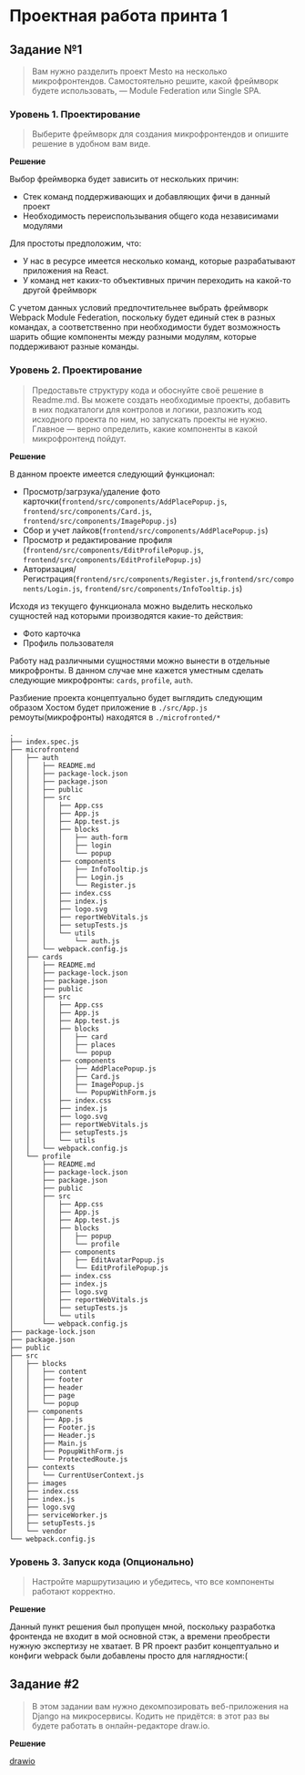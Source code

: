# Проектная работа принта 1

## Задание №1
>Вам нужно разделить проект Mesto на несколько микрофронтендов. Самостоятельно решите, какой фреймворк будете использовать, — Module Federation или Single SPA.

### Уровень 1. Проектирование
>Выберите фреймворк для создания микрофронтендов и опишите решение в удобном вам виде.  

**Решение** 

Выбор фреймворка будет зависить от нескольких причин: 
- Стек команд поддерживающих и добавляющих фичи в данный проект
- Необходимость переиспользывания общего кода независимами модулями  

Для простоты предположим, что:
- У нас в ресурсе имеется несколько команд, которые разрабатывают приложения на React. 
- У команд нет каких-то объективных причин переходить на какой-то другой фреймворк

С учетом данных условий предпочтительнее выбрать фреймворк Webpack Module Federation, поскольку будет единый стек в разных командах, а соответственно при необходимости будет возможность шарить общие компоненты между разными модулям, которые поддерживают разные команды.

### Уровень 2. Проектирование
>Предоставьте структуру кода и обоснуйте своё решение в Readme.md. Вы можете создать необходимые проекты, добавить в них подкаталоги для контролов и логики, разложить код исходного проекта по ним, но запускать проекты не нужно.
Главное — верно определить, какие компоненты в какой микрофронтенд пойдут.  

**Решение** 

В данном проекте имеется следующий функционал:
- Просмотр/загрзука/удаление фото карточки(`frontend/src/components/AddPlacePopup.js`, `frontend/src/components/Card.js`, `frontend/src/components/ImagePopup.js`)
- Сбор и учет лайков(`frontend/src/components/AddPlacePopup.js`) 
- Просмотр и редактирование профиля (`frontend/src/components/EditProfilePopup.js`, `frontend/src/components/EditProfilePopup.js`)
- Авторизация/Регистрация(`frontend/src/components/Register.js`,`frontend/src/components/Login.js`, `frontend/src/components/InfoTooltip.js`)

Исходя из текущего функционала можно выделить несколько сущностей над которыми производятся какие-то действия:
- Фото карточка
- Профиль пользователя 

Работу над различными сущностями можно вынести в отдельные микрофронты. В данном случае мне кажется уместным сделать следующие микрофронты: `cards`, `profile`, `auth`. 

Разбиение проекта концептуально будет выглядить следующим образом
Хостом будет приложение в `./src/App.js` ремоуты(микрофронты) находятся в `./microfronted/*`
```
.
├── index.spec.js
├── microfrontend
│   ├── auth
│   │   ├── README.md
│   │   ├── package-lock.json
│   │   ├── package.json
│   │   ├── public
│   │   ├── src
│   │   │   ├── App.css
│   │   │   ├── App.js
│   │   │   ├── App.test.js
│   │   │   ├── blocks
│   │   │   │   ├── auth-form
│   │   │   │   ├── login
│   │   │   │   └── popup
│   │   │   ├── components
│   │   │   │   ├── InfoTooltip.js
│   │   │   │   ├── Login.js
│   │   │   │   └── Register.js
│   │   │   ├── index.css
│   │   │   ├── index.js
│   │   │   ├── logo.svg
│   │   │   ├── reportWebVitals.js
│   │   │   ├── setupTests.js
│   │   │   └── utils
│   │   │       └── auth.js
│   │   └── webpack.config.js
│   ├── cards
│   │   ├── README.md
│   │   ├── package-lock.json
│   │   ├── package.json
│   │   ├── public
│   │   ├── src
│   │   │   ├── App.css
│   │   │   ├── App.js
│   │   │   ├── App.test.js
│   │   │   ├── blocks
│   │   │   │   ├── card
│   │   │   │   ├── places
│   │   │   │   └── popup
│   │   │   ├── components
│   │   │   │   ├── AddPlacePopup.js
│   │   │   │   ├── Card.js
│   │   │   │   ├── ImagePopup.js
│   │   │   │   └── PopupWithForm.js
│   │   │   ├── index.css
│   │   │   ├── index.js
│   │   │   ├── logo.svg
│   │   │   ├── reportWebVitals.js
│   │   │   ├── setupTests.js
│   │   │   └── utils
│   │   └── webpack.config.js
│   └── profile
│       ├── README.md
│       ├── package-lock.json
│       ├── package.json
│       ├── public
│       ├── src
│       │   ├── App.css
│       │   ├── App.js
│       │   ├── App.test.js
│       │   ├── blocks
│       │   │   ├── popup
│       │   │   └── profile
│       │   ├── components
│       │   │   ├── EditAvatarPopup.js
│       │   │   └── EditProfilePopup.js
│       │   ├── index.css
│       │   ├── index.js
│       │   ├── logo.svg
│       │   ├── reportWebVitals.js
│       │   ├── setupTests.js
│       │   └── utils
│       └── webpack.config.js
├── package-lock.json
├── package.json
├── public
├── src
│   ├── blocks
│   │   ├── content
│   │   ├── footer
│   │   ├── header
│   │   ├── page
│   │   └── popup
│   ├── components
│   │   ├── App.js
│   │   ├── Footer.js
│   │   ├── Header.js
│   │   ├── Main.js
│   │   ├── PopupWithForm.js
│   │   └── ProtectedRoute.js
│   ├── contexts
│   │   └── CurrentUserContext.js
│   ├── images
│   ├── index.css
│   ├── index.js
│   ├── logo.svg
│   ├── serviceWorker.js
│   ├── setupTests.js
│   └── vendor
└── webpack.config.js
```


### Уровень 3. Запуск кода (Опционально)
>Настройте маршрутизацию и убедитесь, что все компоненты работают корректно.  

**Решение**   

Данный пункт решения был пропущен мной, поскольку разработка фронтенда не входит в мой основной стэк, а времени преобрести нужную экспертизу не хватает. В PR проект разбит концептуально и конфиги webpack были добавлены просто для наглядности:(  

## Задание #2
>В этом задании вам нужно декомпозировать веб-приложения на Django на микросервисы. Кодить не придётся: в этот раз вы будете работать в онлайн-редакторе draw.io.  

**Решение**  

[drawio](https://drive.google.com/file/d/1lauHukWW_-0Tp1Cg98S1tb2UZR7R2qZe/view?usp=sharing)
